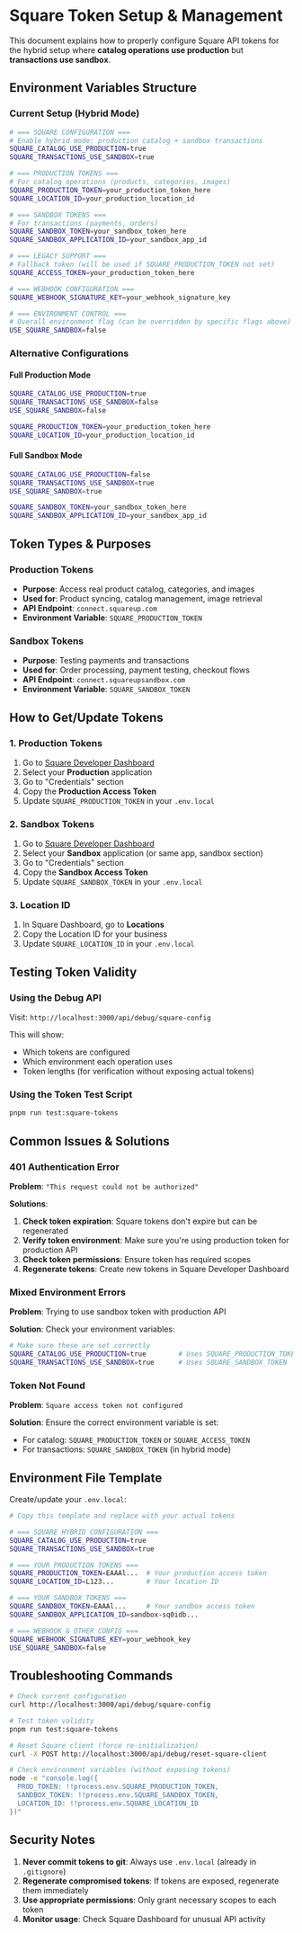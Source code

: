 # Square Token Setup & Management

This document explains how to properly configure Square API tokens for the hybrid setup where **catalog operations use production** but **transactions use sandbox**.

## Environment Variables Structure

### Current Setup (Hybrid Mode)

```bash
# === SQUARE CONFIGURATION ===
# Enable hybrid mode: production catalog + sandbox transactions
SQUARE_CATALOG_USE_PRODUCTION=true
SQUARE_TRANSACTIONS_USE_SANDBOX=true

# === PRODUCTION TOKENS ===
# For catalog operations (products, categories, images)
SQUARE_PRODUCTION_TOKEN=your_production_token_here
SQUARE_LOCATION_ID=your_production_location_id

# === SANDBOX TOKENS ===
# For transactions (payments, orders)
SQUARE_SANDBOX_TOKEN=your_sandbox_token_here
SQUARE_SANDBOX_APPLICATION_ID=your_sandbox_app_id

# === LEGACY SUPPORT ===
# Fallback token (will be used if SQUARE_PRODUCTION_TOKEN not set)
SQUARE_ACCESS_TOKEN=your_production_token_here

# === WEBHOOK CONFIGURATION ===
SQUARE_WEBHOOK_SIGNATURE_KEY=your_webhook_signature_key

# === ENVIRONMENT CONTROL ===
# Overall environment flag (can be overridden by specific flags above)
USE_SQUARE_SANDBOX=false
```

### Alternative Configurations

#### Full Production Mode

```bash
SQUARE_CATALOG_USE_PRODUCTION=true
SQUARE_TRANSACTIONS_USE_SANDBOX=false
USE_SQUARE_SANDBOX=false

SQUARE_PRODUCTION_TOKEN=your_production_token_here
SQUARE_LOCATION_ID=your_production_location_id
```

#### Full Sandbox Mode

```bash
SQUARE_CATALOG_USE_PRODUCTION=false
SQUARE_TRANSACTIONS_USE_SANDBOX=true
USE_SQUARE_SANDBOX=true

SQUARE_SANDBOX_TOKEN=your_sandbox_token_here
SQUARE_SANDBOX_APPLICATION_ID=your_sandbox_app_id
```

## Token Types & Purposes

### Production Tokens

- **Purpose**: Access real product catalog, categories, and images
- **Used for**: Product syncing, catalog management, image retrieval
- **API Endpoint**: `connect.squareup.com`
- **Environment Variable**: `SQUARE_PRODUCTION_TOKEN`

### Sandbox Tokens

- **Purpose**: Testing payments and transactions
- **Used for**: Order processing, payment testing, checkout flows
- **API Endpoint**: `connect.squareupsandbox.com`
- **Environment Variable**: `SQUARE_SANDBOX_TOKEN`

## How to Get/Update Tokens

### 1. Production Tokens

1. Go to [Square Developer Dashboard](https://developer.squareup.com/apps)
2. Select your **Production** application
3. Go to "Credentials" section
4. Copy the **Production Access Token**
5. Update `SQUARE_PRODUCTION_TOKEN` in your `.env.local`

### 2. Sandbox Tokens

1. Go to [Square Developer Dashboard](https://developer.squareup.com/apps)
2. Select your **Sandbox** application (or same app, sandbox section)
3. Go to "Credentials" section
4. Copy the **Sandbox Access Token**
5. Update `SQUARE_SANDBOX_TOKEN` in your `.env.local`

### 3. Location ID

1. In Square Dashboard, go to **Locations**
2. Copy the Location ID for your business
3. Update `SQUARE_LOCATION_ID` in your `.env.local`

## Testing Token Validity

### Using the Debug API

Visit: `http://localhost:3000/api/debug/square-config`

This will show:

- Which tokens are configured
- Which environment each operation uses
- Token lengths (for verification without exposing actual tokens)

### Using the Token Test Script

```bash
pnpm run test:square-tokens
```

## Common Issues & Solutions

### 401 Authentication Error

**Problem**: `"This request could not be authorized"`

**Solutions**:

1. **Check token expiration**: Square tokens don't expire but can be regenerated
2. **Verify token environment**: Make sure you're using production token for production API
3. **Check token permissions**: Ensure token has required scopes
4. **Regenerate tokens**: Create new tokens in Square Developer Dashboard

### Mixed Environment Errors

**Problem**: Trying to use sandbox token with production API

**Solution**: Check your environment variables:

```bash
# Make sure these are set correctly
SQUARE_CATALOG_USE_PRODUCTION=true        # Uses SQUARE_PRODUCTION_TOKEN
SQUARE_TRANSACTIONS_USE_SANDBOX=true      # Uses SQUARE_SANDBOX_TOKEN
```

### Token Not Found

**Problem**: `Square access token not configured`

**Solution**: Ensure the correct environment variable is set:

- For catalog: `SQUARE_PRODUCTION_TOKEN` or `SQUARE_ACCESS_TOKEN`
- For transactions: `SQUARE_SANDBOX_TOKEN` (in hybrid mode)

## Environment File Template

Create/update your `.env.local`:

```bash
# Copy this template and replace with your actual tokens

# === SQUARE HYBRID CONFIGURATION ===
SQUARE_CATALOG_USE_PRODUCTION=true
SQUARE_TRANSACTIONS_USE_SANDBOX=true

# === YOUR PRODUCTION TOKENS ===
SQUARE_PRODUCTION_TOKEN=EAAAl...  # Your production access token
SQUARE_LOCATION_ID=L123...        # Your location ID

# === YOUR SANDBOX TOKENS ===
SQUARE_SANDBOX_TOKEN=EAAAl...     # Your sandbox access token
SQUARE_SANDBOX_APPLICATION_ID=sandbox-sq0idb...

# === WEBHOOK & OTHER CONFIG ===
SQUARE_WEBHOOK_SIGNATURE_KEY=your_webhook_key
USE_SQUARE_SANDBOX=false
```

## Troubleshooting Commands

```bash
# Check current configuration
curl http://localhost:3000/api/debug/square-config

# Test token validity
pnpm run test:square-tokens

# Reset Square client (force re-initialization)
curl -X POST http://localhost:3000/api/debug/reset-square-client

# Check environment variables (without exposing tokens)
node -e "console.log({
  PROD_TOKEN: !!process.env.SQUARE_PRODUCTION_TOKEN,
  SANDBOX_TOKEN: !!process.env.SQUARE_SANDBOX_TOKEN,
  LOCATION_ID: !!process.env.SQUARE_LOCATION_ID
})"
```

## Security Notes

1. **Never commit tokens to git**: Always use `.env.local` (already in `.gitignore`)
2. **Regenerate compromised tokens**: If tokens are exposed, regenerate them immediately
3. **Use appropriate permissions**: Only grant necessary scopes to each token
4. **Monitor usage**: Check Square Dashboard for unusual API activity
